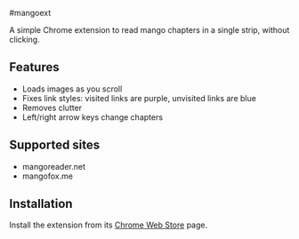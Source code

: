 #mangoext

A simple Chrome extension to read mango chapters in a single strip, without clicking.

## Features

 * Loads images as you scroll
 * Fixes link styles: visited links are purple, unvisited links are blue
 * Removes clutter
 * Left/right arrow keys change chapters

## Supported sites

 * mangoreader.net
 * mangofox.me

## Installation

Install the extension from its [Chrome Web Store](https://goo.gl/7kXexb) page.
